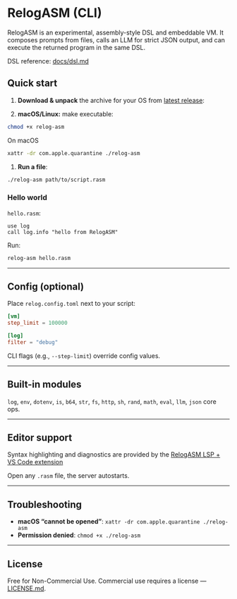 # RelogASM (CLI)

RelogASM is an experimental, assembly-style DSL and embeddable VM.
It composes prompts from files, calls an LLM for strict JSON output, and can execute the returned program in the same DSL.

DSL reference: [docs/dsl.md](./docs/dsl.md)

## Quick start

1. **Download & unpack** the archive for your OS from [latest release](https://github.com/relogrun/relog-asm/releases/latest):

2. **macOS/Linux:** make executable:

```bash
chmod +x relog-asm
```

On macOS

```bash
xattr -dr com.apple.quarantine ./relog-asm
```

1. **Run a file**:

```bash
./relog-asm path/to/script.rasm
```

### Hello world

`hello.rasm`:

```
use log
call log.info "hello from RelogASM"
```

Run:

```bash
relog-asm hello.rasm
```
---

## Config (optional)

Place `relog.config.toml` next to your script:

```toml
[vm]
step_limit = 100000

[log]
filter = "debug"
```

CLI flags (e.g., `--step-limit`) override config values.

---

## Built-in modules

`log`, `env`, `dotenv`, `is`, `b64`, `str`, `fs`, `http`, `sh`, `rand`, `math`, `eval`, `llm`, `json` core ops.

---

## Editor support

Syntax highlighting and diagnostics are provided by the [RelogASM LSP + VS Code extension](https://github.com/relogrun/relog-asm-vscode)

Open any `.rasm` file, the server autostarts.

---

## Troubleshooting

* **macOS “cannot be opened”**:
  `xattr -dr com.apple.quarantine ./relog-asm`
* **Permission denied**:
  `chmod +x ./relog-asm`

---

## License

Free for Non-Commercial Use. Commercial use requires a license — [LICENSE.md](./LICENSE.md).
